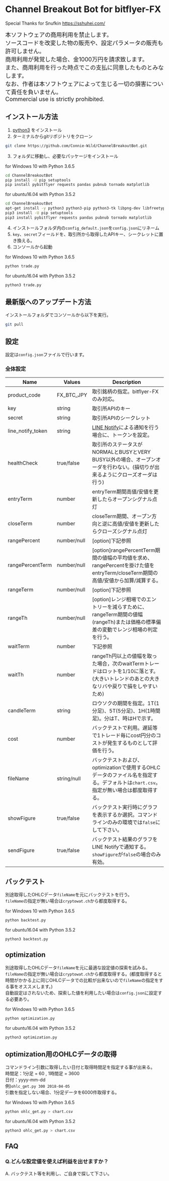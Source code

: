 # Channel Breakout Bot for bitflyer-FX

Special Thanks for Snufkin https://sshuhei.com/

<font size="4">
本ソフトウェアの商用利用を禁止します。<br>
ソースコードを改変した物の販売や、設定パラメータの販売も許可しません。<br>
商用利用が発覚した場合、金1000万円を請求致します。<br>
また、商用利用を行った時点でこの支払に同意したものとみなします。<br>
なお、作者は本ソフトウェアによって生じる一切の損害について責任を負いません。<br>
Commercial use is strictly prohibited.
</font>

## インストール方法
1) [python3](https://www.python.org/) をインストール
2) ターミナルからgitリポジトリをクローン

```bash
git clone https://github.com/Connie-Wild/ChannelBreakoutBot.git
```

3) フォルダに移動し、必要なパッケージをインストール<br>

for Windows 10 with Python 3.6.5
```bash
cd ChannelBreakoutBot
pip install -U pip setuptools
pip install pybitflyer requests pandas pubnub tornado matplotlib
```
for ubuntu16.04 with Python 3.5.2
```bash
cd ChannelBreakoutBot
apt-get install -y python3 python3-pip python3-tk libpng-dev libfreetype6-dev
pip3 install -U pip setuptools
pip3 install pybitflyer requests pandas pubnub tornado matplotlib
```
4) インストールフォルダ内の`config_default.json`を`config.json`にリネーム
5) `key`、`secret`フィールドを、取引所から取得したAPIキー、シークレットに置き換える。
6) コンソールから起動

for Windows 10 with Python 3.6.5
```bash
python trade.py
```
for ubuntu16.04 with Python 3.5.2
```bash
python3 trade.py
```

## 最新版へのアップデート方法

インストールフォルダでコンソールから以下を実行。

```bash
git pull
```
## 設定
設定は`config.json`ファイルで行います。

### 全体設定
|Name|Values|Description|
|----|------|-----------|
|product_code|FX_BTC_JPY|取引銘柄の指定。bitflyer-FXのみ対応。|
|key|string|取引所APIのキー|
|secret|string|取引所APIのシークレット|
|line_notify_token|string|[LINE Notify](https://notify-bot.line.me/ja/)による通知を行う場合に、トークンを設定。|
|healthCheck|true/false|取引所のステータスがNORMALとBUSYとVERY BUSY以外の場合、オープンオーダを行わない。(損切りが出来るようにクローズオーダは行う)|
|entryTerm|number|entryTerm期間高値/安値を更新したらオープンシグナル点灯|
|closeTerm|number|closeTerm期間、オープン方向と逆に高値/安値を更新したらクローズシグナル点灯|
|rangePercent|number/null|[option]下記参照|
|rangePercentTerm|number/null|[option]rangePercentTerm期間の値幅の平均値を求め、rangePercentを掛けた値をentryTerm/closeTerm期間の高値/安値から加算/減算する。|
|rangeTerm|number/null|[option]下記参照|
|rangeTh|number/null|[option]レンジ相場でのエントリーを減らすために、rangeTerm期間の値幅(rangeTh)または価格の標準偏差の変動でレンジ相場の判定を行う。|
|waitTerm|number|下記参照|
|waitTh|number|rangeTh円以上の値幅を取った場合，次のwaitTermトレードはロットを1/10に落とす。(大きいトレンドのあとの大きなリバや戻りで損をしやすいため)|
|candleTerm|string|ロウソクの期間を指定。1T(1分足)、5T(5分足)、1H(1時間足)。分はT、時はHで示す。|
|cost|number|バックテストで利用。遅延等で1トレード毎にcost円分のコストが発生するものとして評価を行う。|
|fileName|string/null|バックテストおよび、optimizationで使用するOHLCデータのファイル名を指定する。デフォルトは`chart.csv`。指定が無い場合は都度取得する。|
|showFigure|true/false|バックテスト実行時にグラフを表示するか選択。コマンドラインのみの環境では`false`にして下さい。|
|sendFigure|true/false|バックテスト結果のグラフをLINE Notifyで通知する。`showFigure`が`false`の場合のみ有効。|

## バックテスト
別途取得したOHLCデータ`fileName`を元にバックテストを行う。  
`fileName`の指定が無い場合は`cryptowat.ch`から都度取得する。   

for Windows 10 with Python 3.6.5
```bash
python backtest.py
```
for ubuntu16.04 with Python 3.5.2
```bash
python3 backtest.py
```

## optimization
別途取得したOHLCデータ`fileName`を元に最適な設定値の探索を試みる。  
`fileName`の指定が無い場合は`cryptowat.ch`から都度取得する。(都度取得すると時間がかかる上に同じOHLCデータでの比較が出来ないので`fileName`の指定をする事をオススメします。)  
自動設定はされないため、探索した値を利用したい場合は`config.json`に設定する必要あり。  

for Windows 10 with Python 3.6.5
```bash
python optimization.py
```
for ubuntu16.04 with Python 3.5.2
```bash
python3 optimization.py
```

## optimization用のOHLCデータの取得
コマンドライン引数に取得したい日付と取得時間足を指定する事が出来る。  
時間足：1分足 = 60 , 1時間足 = 3600  
日付：yyyy-mm-dd  
例)`ohlc_get.py 300 2018-04-05`  
引数を指定しない場合、1分足データを6000件取得する。  

for Windows 10 with Python 3.6.5
```bash
python ohlc_get.py > chart.csv
```
for ubuntu16.04 with Python 3.5.2
```bash
python3 ohlc_get.py > chart.csv
```

## FAQ
### Q.どんな設定値を使えば利益を出せますか？
A. バックテスト等を利用し、ご自身で探して下さい。
